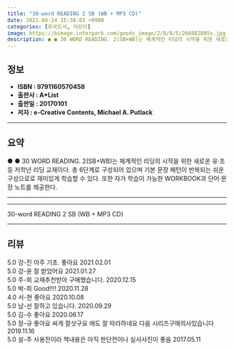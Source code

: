 ```yaml
---
title: "30-word READING 2 SB (WB + MP3 CD)"
date: 2021-04-24 15:38:03 +0900
categories: [외국도서, 어린이]
image: https://bimage.interpark.com/goods_image/2/8/8/5/266882885s.jpg
description: ● ● 30 WORD READING. 2(SB+WB)는 체계적인 리딩의 시작을 위한 새로운 유·초등 저학년 리딩 교재이다. 총 6단계로 구성되어 있으며 기본 문장 패턴이 반복되는 쉬운 구성으로로 재미있게 학습할 수 있다. 또한 자가 학습이 가능한 WORKBOOK과 단어·문장 노트를
---
```


## **정보**

- **ISBN : 9791160570458**
- **출판사 : A*List**
- **출판일 : 20170101**
- **저자 : e-Creative Contents, Michael A. Putlack**

------



## **요약**

●  ●  30 WORD READING. 2(SB+WB)는 체계적인 리딩의 시작을 위한 새로운 유·초등 저학년 리딩 교재이다. 총 6단계로 구성되어 있으며 기본 문장 패턴이 반복되는 쉬운 구성으로로 재미있게 학습할 수 있다. 또한 자가 학습이 가능한 WORKBOOK과 단어·문장 노트를 제공한다.

------



------


30-word READING 2 SB (WB + MP3 CD) 

------


## **리뷰** 

5.0 강-진 아주 기초. 좋아요 2021.02.01 <br/>5.0 강-윤 잘 받았어요 2021.01.27 <br/>5.0 주-희 교재추천받아 구매했습니다. 2020.12.15 <br/>5.0 박-희 Good!!!! 2020.11.28 <br/>4.0 서-현 좋아요 2020.10.08 <br/>5.0 남-선 잘하고 있습니다. 2020.09.29 <br/>5.0 김-수 좋아요 2020.06.17 <br/>5.0 정-규 좋아요  싸게  잘삿구요
애도  잘 따라하네요
다음 시리즈구매의사있습니다 2019.11.16 <br/>5.0 설-주 사용전이라 책내용은 아직 판단전이나 실사사진이 좋음 2017.05.11 <br/>